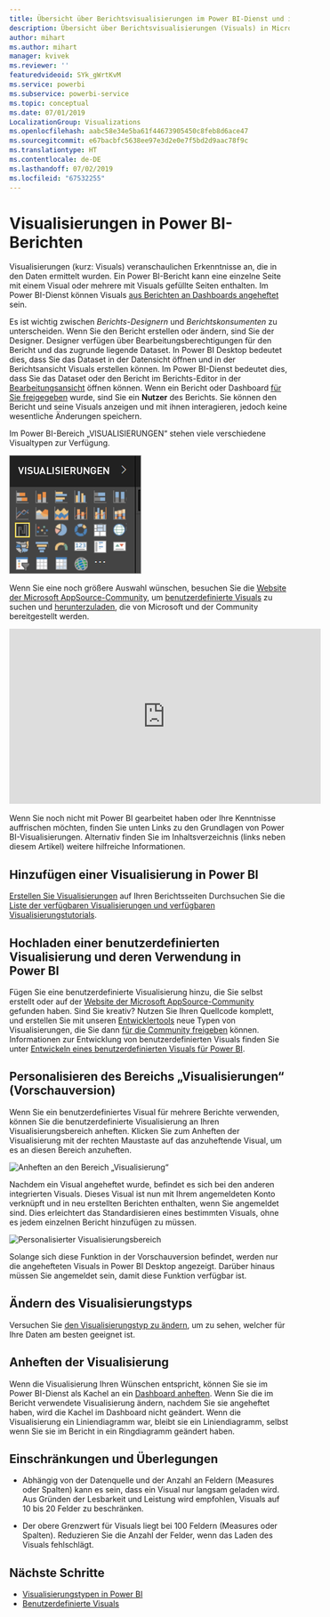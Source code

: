 ```yaml
---
title: Übersicht über Berichtsvisualisierungen im Power BI-Dienst und in Power BI Desktop
description: Übersicht über Berichtsvisualisierungen (Visuals) in Microsoft Power BI
author: mihart
ms.author: mihart
manager: kvivek
ms.reviewer: ''
featuredvideoid: SYk_gWrtKvM
ms.service: powerbi
ms.subservice: powerbi-service
ms.topic: conceptual
ms.date: 07/01/2019
LocalizationGroup: Visualizations
ms.openlocfilehash: aabc58e34e5ba61f44673905450c8feb8d6ace47
ms.sourcegitcommit: e67bacbfc5638ee97e3d2e0e7f5bd2d9aac78f9c
ms.translationtype: HT
ms.contentlocale: de-DE
ms.lasthandoff: 07/02/2019
ms.locfileid: "67532255"
---
```

# <a name="visualizations-in-power-bi-reports"></a>Visualisierungen in Power BI-Berichten

Visualisierungen (kurz: Visuals) veranschaulichen Erkenntnisse an, die in den Daten ermittelt wurden. Ein Power BI-Bericht kann eine einzelne Seite mit einem Visual oder mehrere mit Visuals gefüllte Seiten enthalten. Im Power BI-Dienst können Visuals [aus Berichten an Dashboards angeheftet](../service-dashboard-pin-tile-from-report.md) sein.

Es ist wichtig zwischen *Berichts-Designern* und *Berichtskonsumenten* zu unterscheiden.  Wenn Sie den Bericht erstellen oder ändern, sind Sie der Designer.  Designer verfügen über Bearbeitungsberechtigungen für den Bericht und das zugrunde liegende Dataset. In Power BI Desktop bedeutet dies, dass Sie das Dataset in der Datensicht öffnen und in der Berichtsansicht Visuals erstellen können. Im Power BI-Dienst bedeutet dies, dass Sie das Dataset oder den Bericht im Berichts-Editor in der [Bearbeitungsansicht](../consumer/end-user-reading-view.md) öffnen können. Wenn ein Bericht oder Dashboard [für Sie freigegeben](../consumer/end-user-shared-with-me.md) wurde, sind Sie ein **Nutzer** des Berichts. Sie können den Bericht und seine Visuals anzeigen und mit ihnen interagieren, jedoch keine wesentliche Änderungen speichern.

Im Power BI-Bereich „VISUALISIERUNGEN“ stehen viele verschiedene Visualtypen zur Verfügung.

![](media/power-bi-report-visualizations/power-bi-templates.png)

Wenn Sie eine noch größere Auswahl wünschen, besuchen Sie die [Website der Microsoft AppSource-Community](https://appsource.microsoft.com), um [benutzerdefinierte Visuals](../developer/custom-visual-develop-tutorial.md) zu suchen und [herunterzuladen](https://appsource.microsoft.com/marketplace/apps?page=1&product=power-bi-visuals), die von Microsoft und der Community bereitgestellt werden.

<iframe width="560" height="315" src="https://www.youtube.com/embed/SYk_gWrtKvM?list=PL1N57mwBHtN0JFoKSR0n-tBkUJHeMP2cP" frameborder="0" allowfullscreen></iframe>


Wenn Sie noch nicht mit Power BI gearbeitet haben oder Ihre Kenntnisse auffrischen möchten, finden Sie unten Links zu den Grundlagen von Power BI-Visualisierungen.  Alternativ finden Sie im Inhaltsverzeichnis (links neben diesem Artikel) weitere hilfreiche Informationen.

## <a name="add-a-visualization-in-power-bi"></a>Hinzufügen einer Visualisierung in Power BI

[Erstellen Sie Visualisierungen](power-bi-report-add-visualizations-i.md) auf Ihren Berichtsseiten Durchsuchen Sie die [Liste der verfügbaren Visualisierungen und verfügbaren Visualisierungstutorials](power-bi-visualization-types-for-reports-and-q-and-a.md). 

## <a name="upload-a-custom-visualization-and-use-it-in-power-bi"></a>Hochladen einer benutzerdefinierten Visualisierung und deren Verwendung in Power BI

Fügen Sie eine benutzerdefinierte Visualisierung hinzu, die Sie selbst erstellt oder auf der [Website der Microsoft AppSource-Community](https://appsource.microsoft.com/marketplace/apps?product=power-bi-visuals) gefunden haben. Sind Sie kreativ? Nutzen Sie Ihren Quellcode komplett, und erstellen Sie mit unseren [Entwicklertools](../developer/custom-visual-develop-tutorial.md) neue Typen von Visualisierungen, die Sie dann [für die Community freigeben](../developer/office-store.md) können. Informationen zur Entwicklung von benutzerdefinierten Visuals finden Sie unter [Entwickeln eines benutzerdefinierten Visuals für Power BI](../developer/custom-visual-develop-tutorial.md).

## <a name="personalize-your-visualization-pane-preview"></a>Personalisieren des Bereichs „Visualisierungen“ (Vorschauversion)

Wenn Sie ein benutzerdefiniertes Visual für mehrere Berichte verwenden, können Sie die benutzerdefinierte Visualisierung an Ihren Visualisierungsbereich anheften. Klicken Sie zum Anheften der Visualisierung mit der rechten Maustaste auf das anzuheftende Visual, um es an diesen Bereich anzuheften.

![Anheften an den Bereich „Visualisierung“](media/power-bi-report-visualizations/power-bi-pin-custom-visual-option.png)

Nachdem ein Visual angeheftet wurde, befindet es sich bei den anderen integrierten Visuals. Dieses Visual ist nun mit Ihrem angemeldeten Konto verknüpft und in neu erstellten Berichten enthalten, wenn Sie angemeldet sind. Dies erleichtert das Standardisieren eines bestimmten Visuals, ohne es jedem einzelnen Bericht hinzufügen zu müssen.

![Personalisierter Visualisierungsbereich](media/power-bi-report-visualizations/power-bi-personalized-visualization-pane.png)

Solange sich diese Funktion in der Vorschauversion befindet, werden nur die angehefteten Visuals in Power BI Desktop angezeigt. Darüber hinaus müssen Sie angemeldet sein, damit diese Funktion verfügbar ist.

## <a name="change-the-visualization-type"></a>Ändern des Visualisierungstyps

Versuchen Sie [den Visualisierungstyp zu ändern](power-bi-report-change-visualization-type.md), um zu sehen, welcher für Ihre Daten am besten geeignet ist.

## <a name="pin-the-visualization"></a>Anheften der Visualisierung

Wenn die Visualisierung Ihren Wünschen entspricht, können Sie sie im Power BI-Dienst als Kachel an ein [Dashboard anheften](../service-dashboard-pin-tile-from-report.md). Wenn Sie die im Bericht verwendete Visualisierung ändern, nachdem Sie sie angeheftet haben, wird die Kachel im Dashboard nicht geändert. Wenn die Visualisierung ein Liniendiagramm war, bleibt sie ein Liniendiagramm, selbst wenn Sie sie im Bericht in ein Ringdiagramm geändert haben.

## <a name="limitations-and-considerations"></a>Einschränkungen und Überlegungen
- Abhängig von der Datenquelle und der Anzahl an Feldern (Measures oder Spalten) kann es sein, dass ein Visual nur langsam geladen wird.  Aus Gründen der Lesbarkeit und Leistung wird empfohlen, Visuals auf 10 bis 20 Felder zu beschränken. 

- Der obere Grenzwert für Visuals liegt bei 100 Feldern (Measures oder Spalten). Reduzieren Sie die Anzahl der Felder, wenn das Laden des Visuals fehlschlägt.   

## <a name="next-steps"></a>Nächste Schritte

* [Visualisierungstypen in Power BI](power-bi-visualization-types-for-reports-and-q-and-a.md)
* [Benutzerdefinierte Visuals](../power-bi-custom-visuals.md)
